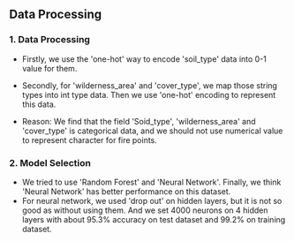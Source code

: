 ## Data Processing
### 1. Data Processing

* Firstly, we use the 'one-hot' way to encode 'soil_type' data into 0-1 value for them.

* Secondly, for 'wilderness_area' and 'cover_type', we map those string types into int type data. Then we use 'one-hot' encoding to represent this data.

* Reason: We find that the field 'Soid_type', 'wilderness_area' and 'cover_type' is categorical data, and we should not use numerical value to represent character for fire points.

### 2. Model Selection
* We tried to use 'Random Forest' and 'Neural Network'. Finally, we think 'Neural Network' has better performance on this dataset. 
* For neural network, we used 'drop out' on hidden layers, but it is not so good as without using them. And we set 4000 neurons on 4 hidden layers with about 95.3% accuracy on test dataset and 99.2% on training dataset.